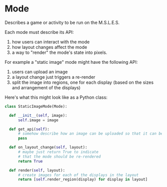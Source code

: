 # Mode
Describes a game or activity to be run on the M.S.L.E.S.

Each mode must describe its API:
1. how users can interact with the mode
2. how layout changes affect the mode
3. a way to "render" the mode's state into pixels.

For example a "static image" mode might have the following API:

1. users can upload an image
2. a layout change just triggers a re-render
3. split the image into regions, one for each display (based on the sizes and arrangement of the displays)

Here's what this might look like as a Python class:

```python
class StaticImageMode(Mode):

  def __init__(self, image):
      self.image = image

  def get_api(self):
      # somehow describe how an image can be uploaded so that it can be turned into an endpoint in the HTTP API
      pass

  def on_layout_change(self, layout):
      # maybe just return True to indicate
      # that the mode should be re-rendered
      return True

  def render(self, layout):
      # create images for each of the displays in the layout
      return [self.render_region(display) for display in layout]
```

